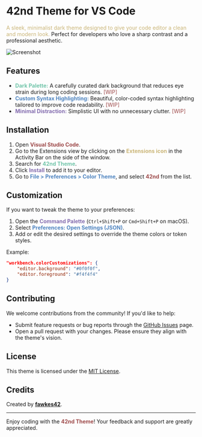 # 42nd Theme for VS Code

<span style="color: #cab577;">A sleek, minimalist dark theme designed to give your code editor a clean and modern look.</span> Perfect for developers who love a sharp contrast and a professional aesthetic.

![Screenshot](#)

## Features

- <span style="color: #72c5aa;">**Dark Palette:**</span> A carefully curated dark background that reduces eye strain during long coding sessions. <span style="color: #9e4b4b;">[WIP]</span>
- <span style="color: #5085c0;">**Custom Syntax Highlighting:**</span> Beautiful, color-coded syntax highlighting tailored to improve code readability. <span style="color: #9e4b4b;">[WIP]</span>
- <span style="color: #846daf;">**Minimal Distraction:**</span> Simplistic UI with no unnecessary clutter. <span style="color: #9e4b4b;">[WIP]</span>

## Installation

1. Open <span style="color: #9e4b4b;">**Visual Studio Code**</span>.
2. Go to the Extensions view by clicking on the <span style="color: #cab577;">**Extensions icon**</span> in the Activity Bar on the side of the window.
3. Search for <span style="color: #72c5aa;">**42nd Theme**</span>.
4. Click <span style="color: #846daf;">**Install**</span> to add it to your editor.
5. Go to <span style="color: #5085c0;">**File > Preferences > Color Theme**</span>, and select <span style="color: #9e4b4b;">**42nd**</span> from the list.

## Customization

If you want to tweak the theme to your preferences:

1. Open the <span style="color: #846daf;">**Command Palette**</span> (`Ctrl+Shift+P` or `Cmd+Shift+P` on macOS).
2. Select <span style="color: #5085c0;">**Preferences: Open Settings (JSON)**</span>.
3. Add or edit the desired settings to override the theme colors or token styles.

Example:

```json
"workbench.colorCustomizations": {
    "editor.background": "#0f0f0f",
    "editor.foreground": "#f4f4f4"
}
```

## Contributing

We welcome contributions from the community! If you'd like to help:

- Submit feature requests or bug reports through the [GitHub Issues](https://github.com/fawkes42/42nd/issues) page.
- Open a pull request with your changes. Please ensure they align with the theme's vision.

## License

This theme is licensed under the [MIT License](https://opensource.org/licenses/MIT).

## Credits

Created by **[fawkes42](https://github.com/fawkes42)**.

---

Enjoy coding with the <span style="color: #9e4b4b;">**42nd Theme**</span>! Your feedback and support are greatly appreciated.
